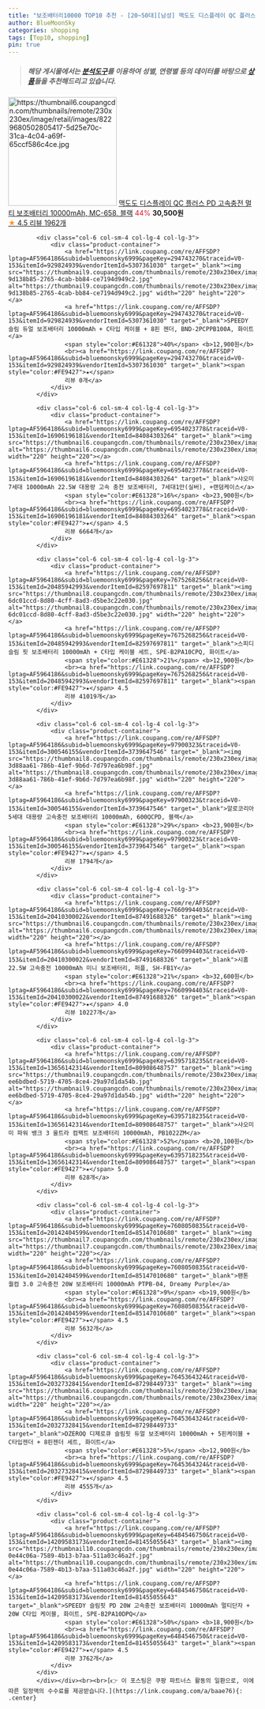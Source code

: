 ```yaml
---
title: "보조배터리10000 TOP10 추천 - [20~50대][남성] 맥도도 디스플레이 QC 플러스 PD 고속충전 멀티 보조배터리 10000mAh, MC-658, 블랙"
author: BlueMoonSky
categories: shopping
tags: [Top10, shopping]
pin: true
---
```


> ##### 해당 게시물에서는 [**분석도구**](https://itemscout.io/)를 이용하여 **성별**, **연령별** 등의 데이터를 바탕으로 [**상품**](https://link.coupang.com/a/baae76)들을 추천해드리고 있습니다.
<div class="container"><div class="row">
            <div class="col-6 col-sm-4 col-lg-4 col-lg-3">
                <div class="product-container">
                    <a href="https://link.coupang.com/re/AFFSDP?lptag=AF5964186&subid=bluemoonsky6999&pageKey=6485039222&traceid=V0-153&itemId=14211799833&vendorItemId=71087680597" target="_blank"><img src="https://thumbnail6.coupangcdn.com/thumbnails/remote/230x230ex/image/retail/images/8229680502805417-5d25e70c-31ca-4c04-a69f-65ccf586c4ce.jpg" alt="https://thumbnail6.coupangcdn.com/thumbnails/remote/230x230ex/image/retail/images/8229680502805417-5d25e70c-31ca-4c04-a69f-65ccf586c4ce.jpg" width="220" height="220"></a>
                    <a href="https://link.coupang.com/re/AFFSDP?lptag=AF5964186&subid=bluemoonsky6999&pageKey=6485039222&traceid=V0-153&itemId=14211799833&vendorItemId=71087680597" target="_blank">맥도도 디스플레이 QC 플러스 PD 고속충전 멀티 보조배터리 10000mAh, MC-658, 블랙</a>
                    <span style="color:#E61328">44%</span> <b>30,500원</b>
                    <br><a href="https://link.coupang.com/re/AFFSDP?lptag=AF5964186&subid=bluemoonsky6999&pageKey=6485039222&traceid=V0-153&itemId=14211799833&vendorItemId=71087680597" target="_blank"><span style="color:#FE9427">★</span> 4.5
                    리뷰 1962개</a>
                </div>
            </div>
            
            <div class="col-6 col-sm-4 col-lg-4 col-lg-3">
                <div class="product-container">
                    <a href="https://link.coupang.com/re/AFFSDP?lptag=AF5964186&subid=bluemoonsky6999&pageKey=294743270&traceid=V0-153&itemId=929824939&vendorItemId=5307361030" target="_blank"><img src="https://thumbnail9.coupangcdn.com/thumbnails/remote/230x230ex/image/retail/images/7899025571755727-9d138b85-2765-4cab-bb84-ce7194d949c2.jpg" alt="https://thumbnail9.coupangcdn.com/thumbnails/remote/230x230ex/image/retail/images/7899025571755727-9d138b85-2765-4cab-bb84-ce7194d949c2.jpg" width="220" height="220"></a>
                    <a href="https://link.coupang.com/re/AFFSDP?lptag=AF5964186&subid=bluemoonsky6999&pageKey=294743270&traceid=V0-153&itemId=929824939&vendorItemId=5307361030" target="_blank">SPEEDY 슬림 듀얼 보조배터리 10000mAh + C타입 케이블 + 8핀 젠더, BND-2PCPPB100A, 화이트</a>
                    <span style="color:#E61328">40%</span> <b>12,900원</b>
                    <br><a href="https://link.coupang.com/re/AFFSDP?lptag=AF5964186&subid=bluemoonsky6999&pageKey=294743270&traceid=V0-153&itemId=929824939&vendorItemId=5307361030" target="_blank"><span style="color:#FE9427">★</span> 
                    리뷰 0개</a>
                </div>
            </div>
            
            <div class="col-6 col-sm-4 col-lg-4 col-lg-3">
                <div class="product-container">
                    <a href="https://link.coupang.com/re/AFFSDP?lptag=AF5964186&subid=bluemoonsky6999&pageKey=6954023778&traceid=V0-153&itemId=16906196181&vendorItemId=84084303264" target="_blank"><img src="https://thumbnail6.coupangcdn.com/thumbnails/remote/230x230ex/image/vendor_inventory/de1d/733d422b499839d46167a7a8d5fa493edf2b7bd25422d5031afed899879e.jpg" alt="https://thumbnail6.coupangcdn.com/thumbnails/remote/230x230ex/image/vendor_inventory/de1d/733d422b499839d46167a7a8d5fa493edf2b7bd25422d5031afed899879e.jpg" width="220" height="220"></a>
                    <a href="https://link.coupang.com/re/AFFSDP?lptag=AF5964186&subid=bluemoonsky6999&pageKey=6954023778&traceid=V0-153&itemId=16906196181&vendorItemId=84084303264" target="_blank">샤오미 7세대 10000mAh 22.5W 대용량 고속 충전 보조배터리, 7세대1만(실버), +랜덤케이스</a>
                    <span style="color:#E61328">16%</span> <b>23,900원</b>
                    <br><a href="https://link.coupang.com/re/AFFSDP?lptag=AF5964186&subid=bluemoonsky6999&pageKey=6954023778&traceid=V0-153&itemId=16906196181&vendorItemId=84084303264" target="_blank"><span style="color:#FE9427">★</span> 4.5
                    리뷰 6664개</a>
                </div>
            </div>
            
            <div class="col-6 col-sm-4 col-lg-4 col-lg-3">
                <div class="product-container">
                    <a href="https://link.coupang.com/re/AFFSDP?lptag=AF5964186&subid=bluemoonsky6999&pageKey=7675268256&traceid=V0-153&itemId=20485942993&vendorItemId=82597697811" target="_blank"><img src="https://thumbnail8.coupangcdn.com/thumbnails/remote/230x230ex/image/retail/images/300983526154247-6dc01ccd-8d80-4cff-8ad3-d5be3c22e030.jpg" alt="https://thumbnail8.coupangcdn.com/thumbnails/remote/230x230ex/image/retail/images/300983526154247-6dc01ccd-8d80-4cff-8ad3-d5be3c22e030.jpg" width="220" height="220"></a>
                    <a href="https://link.coupang.com/re/AFFSDP?lptag=AF5964186&subid=bluemoonsky6999&pageKey=7675268256&traceid=V0-153&itemId=20485942993&vendorItemId=82597697811" target="_blank">스피디 슬림 핏 보조배터리 10000mAh + C타입 케이블 세트, SPE-B2PA10CPQ, 화이트</a>
                    <span style="color:#E61328">21%</span> <b>12,900원</b>
                    <br><a href="https://link.coupang.com/re/AFFSDP?lptag=AF5964186&subid=bluemoonsky6999&pageKey=7675268256&traceid=V0-153&itemId=20485942993&vendorItemId=82597697811" target="_blank"><span style="color:#FE9427">★</span> 4.5
                    리뷰 41019개</a>
                </div>
            </div>
            
            <div class="col-6 col-sm-4 col-lg-4 col-lg-3">
                <div class="product-container">
                    <a href="https://link.coupang.com/re/AFFSDP?lptag=AF5964186&subid=bluemoonsky6999&pageKey=97900323&traceid=V0-153&itemId=300546155&vendorItemId=3739647546" target="_blank"><img src="https://thumbnail8.coupangcdn.com/thumbnails/remote/230x230ex/image/retail/images/1131719377613513-3d88aa61-786b-41ef-9b6d-7d797ea6b98f.jpg" alt="https://thumbnail8.coupangcdn.com/thumbnails/remote/230x230ex/image/retail/images/1131719377613513-3d88aa61-786b-41ef-9b6d-7d797ea6b98f.jpg" width="220" height="220"></a>
                    <a href="https://link.coupang.com/re/AFFSDP?lptag=AF5964186&subid=bluemoonsky6999&pageKey=97900323&traceid=V0-153&itemId=300546155&vendorItemId=3739647546" target="_blank">알로코리아 5세대 대용량 고속충전 보조배터리 10000mAh, 600QCPD, 블랙</a>
                    <span style="color:#E61328">29%</span> <b>23,900원</b>
                    <br><a href="https://link.coupang.com/re/AFFSDP?lptag=AF5964186&subid=bluemoonsky6999&pageKey=97900323&traceid=V0-153&itemId=300546155&vendorItemId=3739647546" target="_blank"><span style="color:#FE9427">★</span> 4.5
                    리뷰 1794개</a>
                </div>
            </div>
            
            <div class="col-6 col-sm-4 col-lg-4 col-lg-3">
                <div class="product-container">
                    <a href="https://link.coupang.com/re/AFFSDP?lptag=AF5964186&subid=bluemoonsky6999&pageKey=7660994403&traceid=V0-153&itemId=20410300022&vendorItemId=87491688326" target="_blank"><img src="https://thumbnail6.coupangcdn.com/thumbnails/remote/230x230ex/image/vendor_inventory/dbbe/d5ff8ac766f1efb7aa58963cb6b686fa161beec6478fa4a03a8ee4828f14.jpg" alt="https://thumbnail6.coupangcdn.com/thumbnails/remote/230x230ex/image/vendor_inventory/dbbe/d5ff8ac766f1efb7aa58963cb6b686fa161beec6478fa4a03a8ee4828f14.jpg" width="220" height="220"></a>
                    <a href="https://link.coupang.com/re/AFFSDP?lptag=AF5964186&subid=bluemoonsky6999&pageKey=7660994403&traceid=V0-153&itemId=20410300022&vendorItemId=87491688326" target="_blank">시홈 22.5W 고속충전 10000mAh 미니 보조배터리, 퍼플, SH-FB1Y</a>
                    <span style="color:#E61328">21%</span> <b>32,600원</b>
                    <br><a href="https://link.coupang.com/re/AFFSDP?lptag=AF5964186&subid=bluemoonsky6999&pageKey=7660994403&traceid=V0-153&itemId=20410300022&vendorItemId=87491688326" target="_blank"><span style="color:#FE9427">★</span> 4.0
                    리뷰 10227개</a>
                </div>
            </div>
            
            <div class="col-6 col-sm-4 col-lg-4 col-lg-3">
                <div class="product-container">
                    <a href="https://link.coupang.com/re/AFFSDP?lptag=AF5964186&subid=bluemoonsky6999&pageKey=6395718235&traceid=V0-153&itemId=13656142314&vendorItemId=80908648757" target="_blank"><img src="https://thumbnail9.coupangcdn.com/thumbnails/remote/230x230ex/image/retail/images/728685810312724-ee6bdbed-5719-4705-8ce4-29a97d1da54b.jpg" alt="https://thumbnail9.coupangcdn.com/thumbnails/remote/230x230ex/image/retail/images/728685810312724-ee6bdbed-5719-4705-8ce4-29a97d1da54b.jpg" width="220" height="220"></a>
                    <a href="https://link.coupang.com/re/AFFSDP?lptag=AF5964186&subid=bluemoonsky6999&pageKey=6395718235&traceid=V0-153&itemId=13656142314&vendorItemId=80908648757" target="_blank">샤오미 미 파워 뱅크 3 울트라 컴팩트 보조배터리 10000mAh, PB1022ZM</a>
                    <span style="color:#E61328">52%</span> <b>20,100원</b>
                    <br><a href="https://link.coupang.com/re/AFFSDP?lptag=AF5964186&subid=bluemoonsky6999&pageKey=6395718235&traceid=V0-153&itemId=13656142314&vendorItemId=80908648757" target="_blank"><span style="color:#FE9427">★</span> 5.0
                    리뷰 628개</a>
                </div>
            </div>
            
            <div class="col-6 col-sm-4 col-lg-4 col-lg-3">
                <div class="product-container">
                    <a href="https://link.coupang.com/re/AFFSDP?lptag=AF5964186&subid=bluemoonsky6999&pageKey=7608050835&traceid=V0-153&itemId=20142404599&vendorItemId=85147010680" target="_blank"><img src="https://thumbnail7.coupangcdn.com/thumbnails/remote/230x230ex/image/vendor_inventory/7aaa/3a05655736f8f21be3b2a2e4605433f8405c395d7f36aa738d0dfb156fa2.jpg" alt="https://thumbnail7.coupangcdn.com/thumbnails/remote/230x230ex/image/vendor_inventory/7aaa/3a05655736f8f21be3b2a2e4605433f8405c395d7f36aa738d0dfb156fa2.jpg" width="220" height="220"></a>
                    <a href="https://link.coupang.com/re/AFFSDP?lptag=AF5964186&subid=bluemoonsky6999&pageKey=7608050835&traceid=V0-153&itemId=20142404599&vendorItemId=85147010680" target="_blank">팬톤 퀄컴 3.0 고속충전 20W 보조배터리 10000mAh PTPB-04, Dreamy Purple</a>
                    <span style="color:#E61328">9%</span> <b>19,900원</b>
                    <br><a href="https://link.coupang.com/re/AFFSDP?lptag=AF5964186&subid=bluemoonsky6999&pageKey=7608050835&traceid=V0-153&itemId=20142404599&vendorItemId=85147010680" target="_blank"><span style="color:#FE9427">★</span> 4.5
                    리뷰 5632개</a>
                </div>
            </div>
            
            <div class="col-6 col-sm-4 col-lg-4 col-lg-3">
                <div class="product-container">
                    <a href="https://link.coupang.com/re/AFFSDP?lptag=AF5964186&subid=bluemoonsky6999&pageKey=7645364324&traceid=V0-153&itemId=20327328415&vendorItemId=87298449733" target="_blank"><img src="https://thumbnail6.coupangcdn.com/thumbnails/remote/230x230ex/image/vendor_inventory/1a69/a185cc444ba9a0cd7aafa80844c789a6600140c7d6aa03097a4a062bbe3b.jpg" alt="https://thumbnail6.coupangcdn.com/thumbnails/remote/230x230ex/image/vendor_inventory/1a69/a185cc444ba9a0cd7aafa80844c789a6600140c7d6aa03097a4a062bbe3b.jpg" width="220" height="220"></a>
                    <a href="https://link.coupang.com/re/AFFSDP?lptag=AF5964186&subid=bluemoonsky6999&pageKey=7645364324&traceid=V0-153&itemId=20327328415&vendorItemId=87298449733" target="_blank">DZEROQ 디제로큐 슬림핏 듀얼 보조배터리 10000mAh + 5핀케이블 + C타입젠더 + 8핀젠더 세트, 화이트</a>
                    <span style="color:#E61328">5%</span> <b>12,900원</b>
                    <br><a href="https://link.coupang.com/re/AFFSDP?lptag=AF5964186&subid=bluemoonsky6999&pageKey=7645364324&traceid=V0-153&itemId=20327328415&vendorItemId=87298449733" target="_blank"><span style="color:#FE9427">★</span> 4.5
                    리뷰 4555개</a>
                </div>
            </div>
            
            <div class="col-6 col-sm-4 col-lg-4 col-lg-3">
                <div class="product-container">
                    <a href="https://link.coupang.com/re/AFFSDP?lptag=AF5964186&subid=bluemoonsky6999&pageKey=6484546750&traceid=V0-153&itemId=14209583173&vendorItemId=81455055643" target="_blank"><img src="https://thumbnail10.coupangcdn.com/thumbnails/remote/230x230ex/image/retail/images/4816152038350418-0e44c06a-7589-4b13-b7aa-511a03c46a2f.jpg" alt="https://thumbnail10.coupangcdn.com/thumbnails/remote/230x230ex/image/retail/images/4816152038350418-0e44c06a-7589-4b13-b7aa-511a03c46a2f.jpg" width="220" height="220"></a>
                    <a href="https://link.coupang.com/re/AFFSDP?lptag=AF5964186&subid=bluemoonsky6999&pageKey=6484546750&traceid=V0-153&itemId=14209583173&vendorItemId=81455055643" target="_blank">SPEEDY 슬림핏 PD 20W 고속충전 보조배터리 10000mAh 멀티단자 + 20W C타입 케이블, 화이트, SPE-B2PA10DPQ</a>
                    <span style="color:#E61328">50%</span> <b>18,900원</b>
                    <br><a href="https://link.coupang.com/re/AFFSDP?lptag=AF5964186&subid=bluemoonsky6999&pageKey=6484546750&traceid=V0-153&itemId=14209583173&vendorItemId=81455055643" target="_blank"><span style="color:#FE9427">★</span> 4.5
                    리뷰 3762개</a>
                </div>
            </div>
            </div></div><br><br>[👉 이 포스팅은 쿠팡 파트너스 활동의 일환으로, 이에 따른 일정액의 수수료를 제공받습니다.](https://link.coupang.com/a/baae76){: .center}